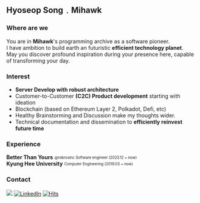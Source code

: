 ## Hyoseop Song﹒Mihawk

### Where are we
You are in **Mihawk**'s programming archive as a software pioneer.  
I have ambition to build earth an futuristic **efficient technology planet**.  
May you discover profound inspiration during your presence here, capable of transforming your day.

### Interest
- **Server Develop with robust architecture** 
- Customer-to-Customer **(C2C) Product development** starting with ideation
- Blockchain (based on Ethereum Layer 2, Polkadot, Defi, etc)
- Healthy Brainstorming and Discussion make my thoughts wider.
- Technical documentation and dissemination to **efficiently reinvest future time**
  
### Experience
**Better Than Yours** <sub><sup>@robrosinc Software engineer (2023.12 ~ now)</sup></sub>      
**Kyung Hee University** <sub><sup>Computer Engineering (2019.03 ~ now)</sup></sub>

### Contact
<a href="mailto:lvsy@proton.me"><img src="https://img.shields.io/badge/ProtonMail-8B89CC?style=flat&logo=protonmail&logoColor=&link=mailto:lvsy@proton.me"/></a>
[![LinkedIn](https://img.shields.io/badge/LinkedIn-%230077B5.svg?style=flat&logo=linkedin&logoColor=white&link=https://www.linkedin.com/in/hyoseop-song)](https://www.linkedin.com/in/hyoseop-song) [![Hits](https://hits.seeyoufarm.com/api/count/incr/badge.svg?url=https%3A%2F%2Fgithub.com%2Floveysuby&count_bg=%2353E1C7&title_bg=%23555555&icon=&icon_color=%23E7E7E7&title=hits&edge_flat=false)](https://hits.seeyoufarm.com)
